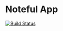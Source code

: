 Noteful App
============================
[![Build Status](https://travis-ci.org/thinkful-ei20/gianluca-noteful-app-v3.svg?branch=master)](https://travis-ci.org/thinkful-ei20/gianluca-noteful-app-v3)
